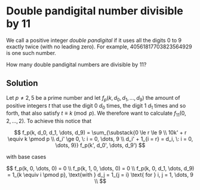 # Double pandigital number divisible by 11

<p>We call a positive integer <i>double pandigital</i> if it uses all the digits 0 to 9 exactly twice (with no leading zero). For example, 40561817703823564929 is one such number.</p>

<p>How many double pandigital numbers are divisible by 11?</p>
 
## Solution

Let $p \not= 2, 5$ be a prime number and let $f_p(k, d_0, d_1, \dots, d_9)$ the amount of positive integers $t$ that use the digit $0$ $d_0$ times, the digit $1$ $d_1$ times and so forth, that also satisfy $t \equiv k \pmod p$. We therefore want to calculate $f_{11}(0, 2, \dots, 2)$. To achieve this notice that

$$
f_p(k, d_0, d_1, \dots, d_9) = \sum_{\substack{0 \le r \le 9 \\ 10k' + r \equiv k \pmod p \\ d_i' \ge 0, \: i = 0, \dots, 9 \\ d_i' + 1_{i = r} = d_i, \: i = 0, \dots, 9}} f_p(k', d_0', \dots, d_9')
$$

with base cases

$$
f_p(k, 0, \dots, 0) = 0 \\
f_p(k, 1, 0, \dots, 0) = 0 \\
f_p(k, 0, d_1, \dots, d_9) = 1_{k \equiv i \pmod p}, \text{with } d_j = 1_{j = i} \text{ for } i, j = 1, \dots, 9 \\
$$